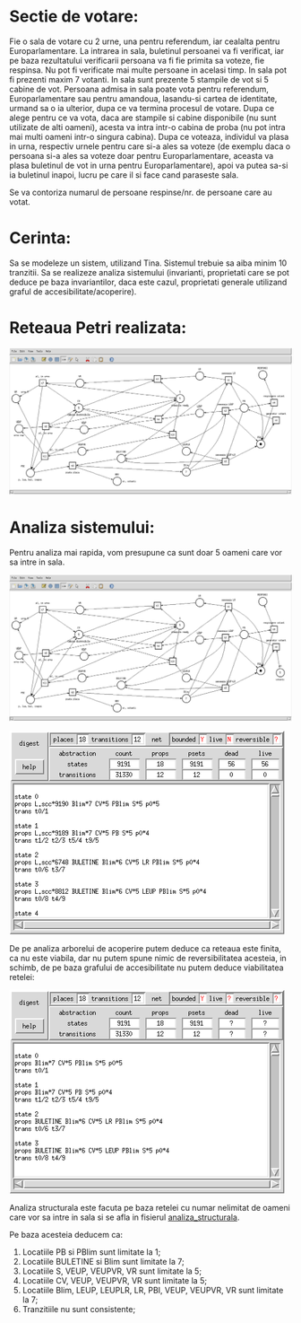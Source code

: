 # Sectie de votare:

Fie o sala de votare cu 2 urne, una pentru referendum, iar cealalta pentru Europarlamentare. La intrarea in sala, buletinul persoanei va fi verificat, iar pe baza rezultatului verificarii persoana va fi fie primita sa voteze, fie respinsa. Nu pot fi verificate mai multe persoane in acelasi timp. In sala pot fi prezenti maxim 7 votanti. In sala sunt prezente 5 stampile de vot si 5 cabine de vot. Persoana admisa in sala poate vota pentru referendum, Europarlamentare sau pentru amandoua, lasandu-si cartea de identitate, urmand sa o ia ulterior, dupa ce va termina procesul de votare. Dupa ce alege pentru ce va vota, daca are stampile si cabine disponibile (nu sunt utilizate de alti oameni), acesta va intra intr-o cabina de proba (nu pot intra mai multi oameni intr-o singura cabina). Dupa ce voteaza, individul va plasa in urna, respectiv urnele pentru care si-a ales sa voteze (de exemplu daca o persoana si-a ales sa voteze doar pentru Europarlamentare, aceasta va plasa buletinul de vot in urna pentru Europarlamentare), apoi va putea sa-si ia buletinul inapoi, lucru pe care il si face cand paraseste sala.

Se va contoriza numarul de persoane respinse/nr. de persoane care au votat.

# Cerinta:

Sa se modeleze un sistem, utilizand Tina. Sistemul trebuie sa aiba minim 10 tranzitii. Sa se realizeze analiza sistemului (invarianti, proprietati care se pot deduce pe baza invariantilor, daca este cazul, proprietati generale utilizand graful de accesibilitate/acoperire).

# Reteaua Petri realizata:

![petri_net](https://raw.githubusercontent.com/ac999/laughing-potato/master/img/sdv.png)

# Analiza sistemului:

Pentru analiza mai rapida, vom presupune ca sunt doar 5 oameni care vor sa intre in sala.

![petri_net_a](https://raw.githubusercontent.com/ac999/laughing-potato/master/img/sdva.png)

![arbore_acoperire](https://raw.githubusercontent.com/ac999/laughing-potato/master/img/coverability.png)

De pe analiza arborelui de acoperire putem deduce ca reteaua este finita, ca nu este viabila, dar nu putem spune nimic de reversibilitatea acesteia, in schimb, de pe baza grafului de accesibilitate nu putem deduce viabilitatea retelei:

![graf_accesibilitate](https://raw.githubusercontent.com/ac999/laughing-potato/master/img/marking.png)

Analiza structurala este facuta pe baza retelei cu numar nelimitat de oameni care vor sa intre in sala si se afla in fisierul [analiza_structurala](./sectie-de-votare-struct.txt).

Pe baza acesteia deducem ca:
1. Locatiile PB si PBlim sunt limitate la 1;
2. Locatiile BULETINE si Blim sunt limitate la 7;
3. Locatiile S, VEUP, VEUPVR, VR sunt limitate la 5;
4. Locatiile CV, VEUP, VEUPVR, VR sunt limitate la 5;
5. Locatiile Blim, LEUP, LEUPLR, LR, PBI, VEUP, VEUPVR, VR sunt limitate la 7;
6. Tranzitiile nu sunt consistente;
